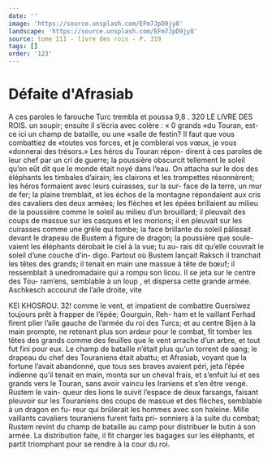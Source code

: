 ```yaml
---
date: ''
image: 'https://source.unsplash.com/EFm7JpD9jy8'
landscape: 'https://source.unsplash.com/EFm7JpD9jy8'
source: tome III - livre des rois - P. 319
tags: []
order: '123'
---
```


# Défaite d'Afrasiab

A ces paroles le farouche Turc trembla et poussa 9,8 .
320 LE LIVRE DES ROIS.
un soupir; ensuite il s’écria avec colère : « 0 grands
«du Touran, est-ce ici un champ de bataille, ou une
«salle de festin? Il faut que vous combattiez de «toutes vos forces, et je comblerai vos vœux, je vous «donnerai des trésors.» Les héros du Touran répon-
dirent à ces paroles de leur chef par un cri de guerre; la poussière obscurcit tellement le soleil qu’on eût dit que le monde était noyé dans l’eau.
On attacha sur le dos des éléphants les timbales d’airain; les clairons et les trompettes résonnèrent;
les héros formaient avec leurs cuirasses, sur la sur- face de la terre, un mur de fer; la plaine tremblait, et les échos de la montagne répondaient aux cris des cavaliers des deux armées; les flèches et les épées brillaient au milieu de la poussière comme le soleil au milieu d’un brouillard; il pleuvait des coups de massue sur les casques et les morions; il en pleuvait sur les cuirasses comme une grêle qui tombe; la face brillante du soleil pâlissait devant le drapeau de Bustem à figure de dragon; la poussière que soule-
vaient les éléphants dérobait le ciel à la vue; tu au-
rais dit qu’elle couvrait le soleil d’une couche d’in-
digo. Partout où Bustem lançait Raksch il tranchait les têtes des grands; il tenait en main une massue à tête de bœuf; il ressemblait à unedromadaire qui
a rompu son licou. Il se jeta sur le centre des Tou- ram’ens, semblable à un loup , et dispersa cette grande
armée. Aschkesch accourut de l’aile droite, vite

KEI KHOSROU. 32! comme le vent, et impatient de combattre Guersiwez
toujours prêt à frapper de l’épée; Gourguin, Reh-
ham et le vaillant Ferhad firent plier l’aile gauche
de l’armée du roi des Turcs; et au centre Bijen à la
main prompte, ne retenant plus son ardeur pour le combat, fit tomber les têtes des grands comme des feuilles que le vent arrache d’un arbre, et tout fut fini pour eux.
Le champ de bataille n’était plus qu’un torrent de
sang; le drapeau du chef des Touraniens était abattu;
et Afrasiab, voyant que la fortune l’avait abandonné,
que tous ses braves avaient péri, jeta l’épée indienne
qu’il tenait en main, monta sur un cheval frais, et s’enfuit lui et ses grands vers le Touran, sans avoir vaincu les Iraniens et s’en être vengé. Rustem le vain-
queur des lions le suivit l’espace de deux farsangs, faisant pleuvoir sur les Touraniens des coups de massue et des flèches, semblable à un dragon en fu- reur qui brûlerait les hommes avec son haleine. Mille vaillants cavaliers touraniens furent faits pri- sonniers à la suite du combat; Rustem revint du champ de bataille au camp pour distribuer le butin à son armée. La distribution faite, il fit charger les bagages sur les éléphants, et partit triomphant pour
se rendre à la cour du roi.
